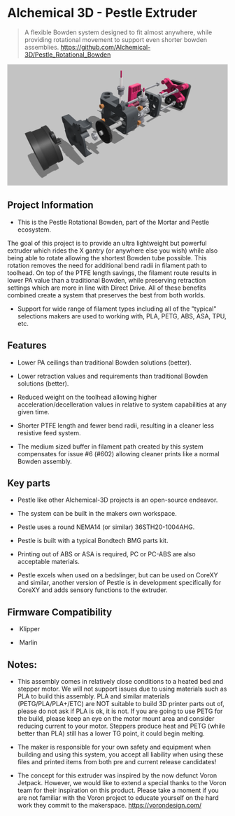 # Alchemical 3D - Pestle Extruder

> A flexible Bowden system designed to fit almost anywhere, while providing rotational movement to support even shorter bowden assemblies.
> https://github.com/Alchemical-3D/Pestle_Rotational_Bowden

 ![PestleExploded3.png](/assets/images/img_pestle/PestleExploded3.png)

## Project Information

- This is the Pestle Rotational Bowden, part of the Mortar and Pestle ecosystem.

The goal of this project is to provide an ultra lightweight but powerful extruder which rides the X gantry (or anywhere else you wish) while also being able to rotate allowing the shortest Bowden tube possible. This rotation removes the need for additional bend radii in filament path to toolhead.  On top of the PTFE length savings, the filament route results in lower PA value than a traditional Bowden, while preserving retraction settings which are more in line with Direct Drive. All of these benefits combined create a system that preserves the best from both worlds.

- Support for wide range of filament types including all of the "typical" selections makers are used to working with, PLA, PETG, ABS, ASA, TPU, etc.


## Features


- Lower PA ceilings than traditional Bowden solutions (better).

- Lower retraction values and requirements than traditional Bowden solutions (better).

- Reduced weight on the toolhead allowing higher acceleration/decelleration values in relative to system capabilities at any given time.

- Shorter PTFE length and fewer bend radii, resulting in a cleaner less resistive feed system.

- The medium sized buffer in filament path created by this system compensates for issue #6 (#602) allowing cleaner prints like a normal Bowden assembly.


## Key parts

- Pestle like other Alchemical-3D projects is an open-source endeavor.

- The system can be built in the makers own workspace.

- Pestle uses a round NEMA14 (or similar) 36STH20-1004AHG.

- Pestle is built with a typical Bondtech BMG parts kit. 

- Printing out of ABS or ASA is required, PC or PC-ABS are also acceptable materials.

- Pestle excels when used on a bedslinger, but can be used on CoreXY and similar, another version of Pestle is in development specifically for CoreXY and adds sensory functions to the extruder.



## Firmware Compatibility

-  Klipper

-  Marlin

## Notes:

- This assembly comes in relatively close conditions to a heated bed and stepper motor. We will not support issues due to using materials such as PLA to build this assembly. PLA and similar materials (PETG/PLA/PLA+/ETC) are NOT suitable to build 3D printer parts out of, please do not ask if PLA is ok, it is not. If you are going to use PETG for the build, please keep an eye on the motor mount area and consider reducing current to your motor. Steppers produce heat and PETG (while better than PLA) still has a lower TG point, it could begin melting.

- The maker is responsible for your own safety and equipment when building and using this system, you accept all liability when using these files and printed items from both pre and current release candidates!

- The concept for this extruder was inspired by the now defunct Voron Jetpack. However, we would like to extend a special thanks to the Voron team for their inspiration on this product. Please take a moment if you are not familiar with the Voron project to educate yourself on the hard work they commit to the makerspace. https://vorondesign.com/
